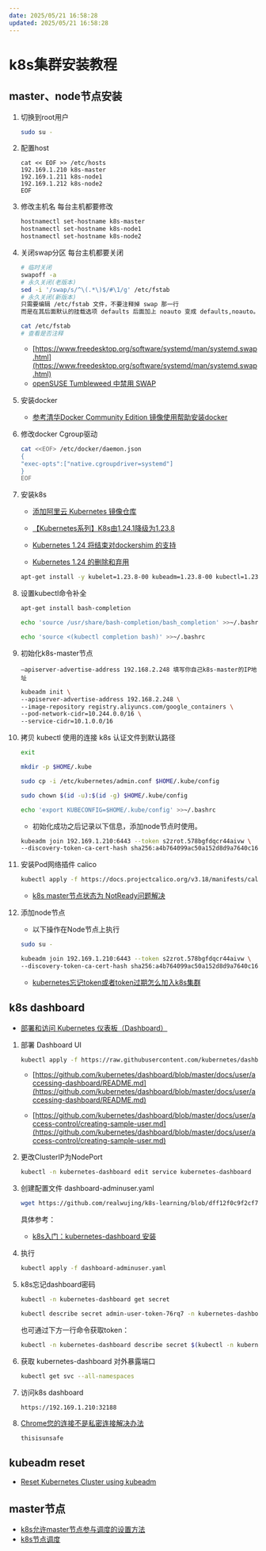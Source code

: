 ```yaml
---
date: 2025/05/21 16:58:28
updated: 2025/05/21 16:58:28
---
```


# k8s集群安装教程

## master、node节点安装

1. 切换到root用户

    ```bash
    sudo su -
    ```

2. 配置host

    ```plain
    cat << EOF >> /etc/hosts
    192.169.1.210 k8s-master
    192.169.1.211 k8s-node1
    192.169.1.212 k8s-node2
    EOF
    ```

3. 修改主机名
每台主机都要修改

    ```bash
    hostnamectl set-hostname k8s-master
    hostnamectl set-hostname k8s-node1
    hostnamectl set-hostname k8s-node2
    ```

4. 关闭swap分区
每台主机都要关闭

    ```bash
    # 临时关闭
    swapoff -a
    # 永久关闭(老版本)
    sed -i '/swap/s/^\(.*\)$/#\1/g' /etc/fstab
    # 永久关闭(新版本)
    只需要编辑 /etc/fstab 文件，不要注释掉 swap 那一行
    而是在其后面默认的挂载选项 defaults 后面加上 noauto 变成 defaults,noauto。
    
    cat /etc/fstab
    # 查看是否注释
    ```

    * [https://www.freedesktop.org/software/systemd/man/systemd.swap.html](https://www.freedesktop.org/software/systemd/man/systemd.swap.html)
    * [openSUSE Tumbleweed 中禁用 SWAP](https://cnzhx.net/blog/disable-swap-in-opensuse-tumbleweed/)

5. 安装docker

    * [参考清华Docker Community Edition 镜像使用帮助安装docker](https://mirrors.tuna.tsinghua.edu.cn/help/docker-ce/)

6. 修改docker Cgroup驱动

    ```bash
    cat <<EOF> /etc/docker/daemon.json
    {
    "exec-opts":["native.cgroupdriver=systemd"]
    }
    EOF
    ```

7. 安装k8s

    * [添加阿里云 Kubernetes 镜像仓库](https://developer.aliyun.com/mirror/kubernetes?spm=a2c6h.13651102.0.0.73bf1b11EI1d2X)

    * [【Kubernetes系列】K8s由1.24.1降级为1.23.8
](https://blog.csdn.net/u012069313/article/details/125561711)

    * [Kubernetes 1.24 将结束对dockershim 的支持
](https://www.51cto.com/article/707507.html)

    * [Kubernetes 1.24 的删除和弃用](https://kubernetes.io/zh-cn/blog/2022/04/07/upcoming-changes-in-kubernetes-1-24/)

    ```bash
    apt-get install -y kubelet=1.23.8-00 kubeadm=1.23.8-00 kubectl=1.23.8-00
    ```

8. 设置kubectl命令补全

    ```bash
    apt-get install bash-completion
    ```

    ```bash
    echo 'source /usr/share/bash-completion/bash_completion' >>~/.bashrc
    ```

    ```bash
    echo 'source <(kubectl completion bash)' >>~/.bashrc
    ```

9. 初始化k8s-master节点

    ```text
    –apiserver-advertise-address 192.168.2.248 填写你自己k8s-master的IP地址
    ```

    ```bash
    kubeadm init \
    --apiserver-advertise-address 192.168.2.248 \
    --image-repository registry.aliyuncs.com/google_containers \
    --pod-network-cidr=10.244.0.0/16 \
    --service-cidr=10.1.0.0/16
    ```

10. 拷贝 kubectl 使用的连接 k8s 认证文件到默认路径

    ```bash
    exit
    ```

    ```bash
    mkdir -p $HOME/.kube
    ```

    ```bash
    sudo cp -i /etc/kubernetes/admin.conf $HOME/.kube/config
    ```

    ```bash
    sudo chown $(id -u):$(id -g) $HOME/.kube/config
    ```

    ``` bash
    echo 'export KUBECONFIG=$HOME/.kube/config' >>~/.bashrc
    ```

    * 初始化成功之后记录以下信息，添加node节点时使用。

    ```bash
    kubeadm join 192.169.1.210:6443 --token s2zrot.578bgfdqcr44aivw \
    --discovery-token-ca-cert-hash sha256:a4b764099ac50a152d8d9a7640c16380297bae8c7ffafd6e3ca76144bfde9f6c
    ```

11. 安装Pod网络插件 calico

    ```bash
    kubectl apply -f https://docs.projectcalico.org/v3.18/manifests/calico.yaml
    ```

    * [k8s master节点状态为 NotReady问题解决
](https://blog.csdn.net/w849593893/article/details/119883531)

12. 添加node节点
    * 以下操作在Node节点上执行

    ```bash
    sudo su -
    ```

    ```bash
    kubeadm join 192.169.1.210:6443 --token s2zrot.578bgfdqcr44aivw \
    --discovery-token-ca-cert-hash sha256:a4b764099ac50a152d8d9a7640c16380297bae8c7ffafd6e3ca76144bfde9f6c
    ```

    * [kubernetes忘记token或者token过期怎么加入k8s集群](https://www.cnblogs.com/linyouyi/p/10850904.html)

## k8s dashboard

* [部署和访问 Kubernetes 仪表板（Dashboard）](https://kubernetes.io/zh-cn/docs/tasks/access-application-cluster/web-ui-dashboard/)

1. 部署 Dashboard UI

    ```bash
    kubectl apply -f https://raw.githubusercontent.com/kubernetes/dashboard/v2.5.0/aio/deploy/recommended.yaml
    ```

    * [https://github.com/kubernetes/dashboard/blob/master/docs/user/accessing-dashboard/README.md](https://github.com/kubernetes/dashboard/blob/master/docs/user/accessing-dashboard/README.md)

    * [https://github.com/kubernetes/dashboard/blob/master/docs/user/access-control/creating-sample-user.md](https://github.com/kubernetes/dashboard/blob/master/docs/user/access-control/creating-sample-user.md)

2. 更改ClusterIP为NodePort

    ```bash
    kubectl -n kubernetes-dashboard edit service kubernetes-dashboard
    ```

3. 创建配置文件 dashboard-adminuser.yaml

    ```bash
    wget https://github.com/realwujing/k8s-learning/blob/dff12f0c9f2cf74ee13e0aa44babbd2786279bf2/k8s%E9%9B%86%E7%BE%A4%E9%83%A8%E7%BD%B2/dashboard-adminuser.yaml
    ```

    具体参考：

    * [k8s入门：kubernetes-dashboard 安装](https://blog.csdn.net/qq_41538097/article/details/125561769)

4. 执行

    ```bash
    kubectl apply -f dashboard-adminuser.yaml
    ```

5. k8s忘记dashboard密码

    ```bash
    kubectl -n kubernetes-dashboard get secret
    ```

    ```bash
    kubectl describe secret admin-user-token-76rq7 -n kubernetes-dashboard
    ```

    也可通过下方一行命令获取token：

    ```bash
    kubectl -n kubernetes-dashboard describe secret $(kubectl -n kubernetes-dashboard get secret | grep admin-user | awk '{print $1}')
    ```

6. 获取 kubernetes-dashboard 对外暴露端口

    ```bash
    kubectl get svc --all-namespaces
    ```

7. 访问k8s dashboard

    ```bash
    https://192.169.1.210:32188
    ```

8. [Chrome您的连接不是私密连接解决办法](https://www.jianshu.com/p/1719a27137e3)

    ```text
    thisisunsafe
    ```

## kubeadm reset

* [Reset Kubernetes Cluster using kubeadm](https://sandeepnkulkarni.wordpress.com/2020/07/11/reset-kubernetes-cluster-using-kubeadm/)

## master节点

* [k8s允许master节点参与调度的设置方法](https://www.cnblogs.com/panw/p/16643652.html)
* [k8s节点调度](https://blog.csdn.net/omaidb/article/details/121930341)
